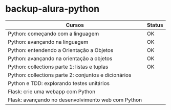 # backup-alura-python

| Cursos | Status |
| ------ | ------- |        
| Python: começando com a linguagem | OK |
| Python: avançando na linguagem | OK |
| Python: entendendo a Orientação a Objetos | OK |
| Python: avançando na orientação a objetos | OK |
| Python: collections parte 1: listas e tuplas | OK |
| Python: collections parte 2: conjuntos e dicionários |  |
| Python e TDD: explorando testes unitários |  |
| Flask: crie uma webapp com Python |  |
| Flask: avançando no desenvolvimento web com Python |  |
